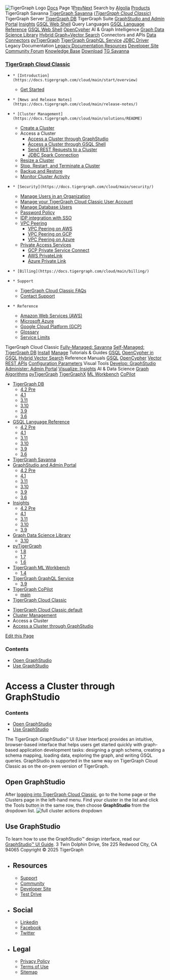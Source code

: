 ![TigerGraph Logo](https://www.tigergraph.com/wp-content/uploads/2020/05/TG_LOGO.svg) [Docs](https://docs.tigergraph.com/home)
Page 1[Prev](https://docs.tigergraph.com/cloud/main/solutions/access-solution/graphstudio)[Next](https://docs.tigergraph.com/cloud/main/solutions/access-solution/graphstudio)
Search by [Algolia](https://www.algolia.com/docsearch)
[Products](https://docs.tigergraph.com/cloud/main/solutions/access-solution/graphstudio)
TigerGraph Savanna
[TigerGraph Savanna](https://docs.tigergraph.com/savanna/main/overview/) [(_TigerGraph Cloud Classic_)](https://docs.tigergraph.com/cloud/main/start/overview)
TigerGraph Server
[TigerGraph DB](https://docs.tigergraph.com/tigergraph-server/4.2/intro/)
TigerGraph Suite
[GraphStudio and Admin Portal](https://docs.tigergraph.com/gui/4.2/intro/) [Insights](https://docs.tigergraph.com/insights/4.2/intro/) [GSQL Web Shell](https://docs.tigergraph.com/tigergraph-server/current/gsql-shell/web)
Query Languages
[GSQL Language Reference](https://docs.tigergraph.com/gsql-ref/4.2/intro/) [GSQL Web Shell](https://docs.tigergraph.com/tigergraph-server/current/gsql-shell/web) [OpenCypher](https://docs.tigergraph.com/gsql-ref/current/opencypher-in-gsql)
AI & Graph Intelligence
[Graph Data Science Library](https://docs.tigergraph.com/graph-ml/3.10/intro/) [Hybrid Graph+Vector Search](https://docs.tigergraph.com/gsql-ref/current/vector/)
Connectors and APIs
[Data Connectors](https://docs.tigergraph.com/tigergraph-server/current/data-loading) [pyTigerGraph](https://docs.tigergraph.com/pytigergraph/1.8/intro/) [TigerGraph GraphQL Service](https://docs.tigergraph.com/graphql/3.9/) [JDBC Driver](https://github.com/tigergraph/ecosys/tree/master/tools/etl/tg-jdbc-driver)
Legacy Documentation
[ Legacy Documentation ](https://docs-legacy.tigergraph.com)
[Resources](https://docs.tigergraph.com/cloud/main/solutions/access-solution/graphstudio)
[Developer Site](https://dev.tigergraph.com/) [Community Forum](https://community.tigergraph.com/) [Knowledge Base](https://tigergraph.freshdesk.com/support/solutions)
[Download](https://dl.tigergraph.com)
[ TG Savanna](https://savanna.tgcloud.io)
### [TigerGraph Cloud Classic](https://docs.tigergraph.com/cloud/main/start/overview)
  *     * [Introduction](https://docs.tigergraph.com/cloud/main/start/overview)
    * [Get Started](https://docs.tigergraph.com/cloud/main/start/get_started)
  *     * [News and Release Notes](https://docs.tigergraph.com/cloud/main/release-notes/)
  *     * [Cluster Management](https://docs.tigergraph.com/cloud/main/solutions/README)
      * [Create a Cluster](https://docs.tigergraph.com/cloud/main/solutions/create-a-solution)
      * Access a Cluster
        * [Access a Cluster through GraphStudio](https://docs.tigergraph.com/cloud/main/solutions/access-solution/graphstudio)
        * [Access a Cluster through GSQL Shell](https://docs.tigergraph.com/cloud/main/solutions/access-solution/gsql-web-shell)
        * [Send REST Requests to a Cluster](https://docs.tigergraph.com/cloud/main/solutions/access-solution/rest-requests)
        * [JDBC Spark Connection](https://docs.tigergraph.com/cloud/main/solutions/access-solution/jdbc)
      * [Resize a Cluster](https://docs.tigergraph.com/cloud/main/solutions/resize-cluster)
      * [Stop, Restart, and Terminate a Cluster](https://docs.tigergraph.com/cloud/main/solutions/stop-restart-and-terminate)
      * [Backup and Restore](https://docs.tigergraph.com/cloud/main/solutions/backup-and-restore)
      * [Monitor Cluster Activity](https://docs.tigergraph.com/cloud/main/solutions/monitor-cluster-activity)
  *     * [Security](https://docs.tigergraph.com/cloud/main/security/)
      * [Manage Users in an Organization](https://docs.tigergraph.com/cloud/main/security/manage-org-users)
      * [Manage your TigerGraph Cloud Classic User Account](https://docs.tigergraph.com/cloud/main/security/manage-cloud-account)
      * [Manage Database Users](https://docs.tigergraph.com/cloud/main/security/manage-db-users)
      * [Password Policy](https://docs.tigergraph.com/cloud/main/security/password-policy)
      * [IDP integration with SSO](https://docs.tigergraph.com/cloud/main/security/idp)
      * [VPC Peering](https://docs.tigergraph.com/cloud/main/security/vpc-peering/readme)
        * [VPC Peering on AWS](https://docs.tigergraph.com/cloud/main/security/vpc-peering/aws)
        * [VPC Peering on GCP](https://docs.tigergraph.com/cloud/main/security/vpc-peering/gcp)
        * [VPC Peering on Azure](https://docs.tigergraph.com/cloud/main/security/vpc-peering/azure)
      * [Private Access Services](https://docs.tigergraph.com/cloud/main/security/private-access/)
        * [GCP Private Service Connect](https://docs.tigergraph.com/cloud/main/security/private-access/gcp)
        * [AWS PrivateLink](https://docs.tigergraph.com/cloud/main/security/private-access/aws)
        * [Azure Private Link](https://docs.tigergraph.com/cloud/main/security/private-access/azure)
  *     * [Billing](https://docs.tigergraph.com/cloud/main/billing/)
  *     * Support
      * [TigerGraph Cloud Classic FAQs](https://docs.tigergraph.com/cloud/main/support/faqs)
      * [Contact Support](https://docs.tigergraph.com/cloud/main/support/support)
  *     * Reference
      * [Amazon Web Services (AWS)](https://docs.tigergraph.com/cloud/main/reference/aws)
      * [Microsoft Azure](https://docs.tigergraph.com/cloud/main/reference/azure)
      * [Google Cloud Platform (GCP)](https://docs.tigergraph.com/cloud/main/reference/gcp)
      * [Glossary](https://docs.tigergraph.com/cloud/main/reference/glossary)
      * [Service Limits](https://docs.tigergraph.com/cloud/main/reference/service-limits)


TigerGraph Cloud Classic
[Fully-Managed: Savanna](https://docs.tigergraph.com/savanna/main/overview/)
[Self-Managed: TigerGraph DB](https://docs.tigergraph.com/tigergraph-server/4.2/intro/)
[Install](https://docs.tigergraph.com/tigergraph-server/current/getting-started/) [Manage](https://docs.tigergraph.com/tigergraph-server/current/system-management/)
Tutorials & Guides
[GSQL](https://github.com/tigergraph/ecosys/blob/master/tutorials/GSQL.md) [OpenCypher in GSQL](https://github.com/tigergraph/ecosys/blob/master/tutorials/Cypher.md) [Hybrid Vector Search](https://github.com/tigergraph/ecosys/blob/master/tutorials/VectorSearch.md)
Reference Manuals
[GSQL](https://docs.tigergraph.com/gsql-ref/4.2/intro/) [OpenCypher](https://docs.tigergraph.com/gsql-ref/current/opencypher-in-gsql/) [Vector](https://docs.tigergraph.com/gsql-ref/current/vector/) [REST APIs](https://docs.tigergraph.com/tigergraph-server/current/api/) [Configuration Parameters](https://docs.tigergraph.com/tigergraph-server/current/reference/configuration-parameters)
Visual Tools
[Develop: GraphStudio](https://docs.tigergraph.com/gui/4.2/intro/) [Administer: Admin Portal](https://docs.tigergraph.com/gui/4.2/intro/) [Visualize: Insights](https://docs.tigergraph.com/insights/4.2/intro/)
AI & Data Science
[Graph Algorithms](https://docs.tigergraph.com/graph-ml/3.10/intro/) [pyTigerGraph](https://docs.tigergraph.com/pytigergraph/1.8/intro/) [TigerGraphX](https://github.com/tigergraph/ecosys/blob/master/tutorials/TigerGraphX.md) [ML Workbench](https://docs.tigergraph.com/ml-workbench/1.4/intro/) [CoPilot](https://docs.tigergraph.com/tg-copilot/intro/)
  * [TigerGraph DB](https://docs.tigergraph.com/tigergraph-server/4.2/intro/)
    * [4.2 Pre](https://docs.tigergraph.com/tigergraph-server/4.2/intro/)
    * [4.1](https://docs.tigergraph.com/tigergraph-server/4.1/intro/)
    * [3.11](https://docs.tigergraph.com/tigergraph-server/3.11/intro/)
    * [3.10](https://docs.tigergraph.com/tigergraph-server/3.10/intro/)
    * [3.9](https://docs.tigergraph.com/tigergraph-server/3.9/intro/)
    * [3.6](https://docs.tigergraph.com/tigergraph-server/3.6/intro/)
  * [GSQL Language Reference](https://docs.tigergraph.com/gsql-ref/4.2/intro/)
    * [4.2 Pre](https://docs.tigergraph.com/gsql-ref/4.2/intro/)
    * [4.1](https://docs.tigergraph.com/gsql-ref/4.1/intro/)
    * [3.11](https://docs.tigergraph.com/gsql-ref/3.11/intro/)
    * [3.10](https://docs.tigergraph.com/gsql-ref/3.10/intro/)
    * [3.9](https://docs.tigergraph.com/gsql-ref/3.9/intro/)
    * [3.6](https://docs.tigergraph.com/gsql-ref/3.6/intro/intro)
  * [TigerGraph Savanna](https://docs.tigergraph.com/savanna/main/overview/)
  * [GraphStudio and Admin Portal](https://docs.tigergraph.com/gui/4.2/intro/)
    * [4.2 Pre](https://docs.tigergraph.com/gui/4.2/intro/)
    * [4.1](https://docs.tigergraph.com/gui/4.1/intro/)
    * [3.11](https://docs.tigergraph.com/gui/3.11/intro/)
    * [3.10](https://docs.tigergraph.com/gui/3.10/intro/)
    * [3.9](https://docs.tigergraph.com/gui/3.9/intro/)
    * [3.6](https://docs.tigergraph.com/gui/3.6/graphstudio/overview)
  * [Insights](https://docs.tigergraph.com/insights/4.2/intro/)
    * [4.2 Pre](https://docs.tigergraph.com/insights/4.2/intro/)
    * [4.1](https://docs.tigergraph.com/insights/4.1/intro/)
    * [3.11](https://docs.tigergraph.com/insights/3.11/intro/)
    * [3.10](https://docs.tigergraph.com/insights/3.10/intro/)
    * [3.9](https://docs.tigergraph.com/insights/3.9/intro/)
  * [Graph Data Science Library](https://docs.tigergraph.com/graph-ml/3.10/intro/)
    * [3.10](https://docs.tigergraph.com/graph-ml/3.10/intro/)
  * [pyTigerGraph](https://docs.tigergraph.com/pytigergraph/1.8/intro/)
    * [1.8](https://docs.tigergraph.com/pytigergraph/1.8/intro/)
    * [1.7](https://docs.tigergraph.com/pytigergraph/1.7/intro/)
    * [1.6](https://docs.tigergraph.com/pytigergraph/1.6/intro/)
  * [TigerGraph ML Workbench](https://docs.tigergraph.com/ml-workbench/1.4/intro/)
    * [1.4](https://docs.tigergraph.com/ml-workbench/1.4/intro/)
  * [TigerGraph GraphQL Service](https://docs.tigergraph.com/graphql/3.9/)
    * [3.9](https://docs.tigergraph.com/graphql/3.9/)
  * [TigerGraph CoPilot](https://docs.tigergraph.com/tg-copilot/intro/)
    * [main](https://docs.tigergraph.com/tg-copilot/intro/)
  * [TigerGraph Cloud Classic](https://docs.tigergraph.com/cloud/main/start/overview)


[](https://docs.tigergraph.com/home/)
  * [TigerGraph Cloud Classic default](https://docs.tigergraph.com/cloud/main/start/overview)
  * [Cluster Management](https://docs.tigergraph.com/cloud/main/solutions/README)
  * Access a Cluster
  * [Access a Cluster through GraphStudio](https://docs.tigergraph.com/cloud/main/solutions/access-solution/graphstudio)


[Edit this Page](https://github.com/tigergraph/cloud-docs/edit/main/modules/cloud/modules/solutions/pages/access-solution/graphstudio.adoc)
### Contents
  * [Open GraphStudio](https://docs.tigergraph.com/cloud/main/solutions/access-solution/graphstudio#_open_graphstudio)
  * [Use GraphStudio](https://docs.tigergraph.com/cloud/main/solutions/access-solution/graphstudio#_use_graphstudio)


# Access a Cluster through GraphStudio
### Contents
  * [Open GraphStudio](https://docs.tigergraph.com/cloud/main/solutions/access-solution/graphstudio#_open_graphstudio)
  * [Use GraphStudio](https://docs.tigergraph.com/cloud/main/solutions/access-solution/graphstudio#_use_graphstudio)


The TigerGraph GraphStudio™ UI (User Interface) provides an intuitive, browser-based interface that helps users get started quickly with graph-based application development tasks: designing a graph schema, creating a schema mapping, loading data, exploring the graph, and writing GSQL queries.
GraphStudio is supported in the same way on TigerGraph Cloud Classic as on the on-prem version of TigerGraph.
## [](https://docs.tigergraph.com/cloud/main/solutions/access-solution/graphstudio#_open_graphstudio)Open GraphStudio
After [logging into TigerGraph Cloud Classic](https://classic.tgcloud.io/), go to the home page or the Clusters page in the left-hand menu.
Find your cluster in the list and click the Tools button in the same row, then choose **GraphStudio** from the dropdown list.
![full cluster actions dropdown](https://docs.tigergraph.com/cloud/main/solutions/_images/full-cluster-actions-dropdown.png)
## [](https://docs.tigergraph.com/cloud/main/solutions/access-solution/graphstudio#_use_graphstudio)Use GraphStudio
To learn how to use the GraphStudio™ design interface, read our [GraphStudio™ UI Guide](https://docs.tigergraph.com/gui/4.2/graphstudio/overview).
3 Twin Dolphin Drive, Ste 225 Redwood City, CA 94065 
Copyright © 2025 TigerGraph
  * ## Resources
    * [Support](https://www.tigergraph.com/support/)
    * [Community](https://community.tigergraph.com/)
    * [Developer Site](https://dev.tigergraph.com/)
    * [Test Drive](https://testdrive.tigergraph.com/)
  * ## Social
    * [Linkedin](https://www.linkedin.com/company/tigergraph/)
    * [Facebook](https://www.facebook.com/TigerGraphDB/)
    * [Twitter](https://twitter.com/tigergraphdb)
  * ## Legal
    * [Privacy Policy](https://www.tigergraph.com/privacy-policy/)
    * [Terms of Use](https://www.tigergraph.com/terms/)
    * [Sitemap](https://docs.tigergraph.com/sitemap.xml)


